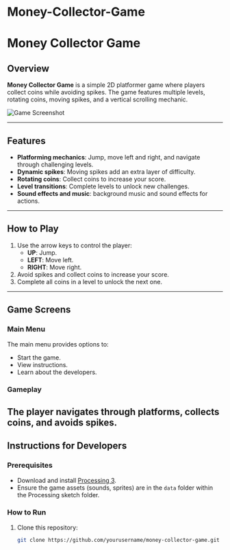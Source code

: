 # Money-Collector-Game
# Money Collector Game

## Overview
**Money Collector Game** is a simple 2D platformer game where players collect coins while avoiding spikes. The game features multiple levels, rotating coins, moving spikes, and a vertical scrolling mechanic.

![Game Screenshot](path/to/screenshot.png)

---

## Features
- **Platforming mechanics**: Jump, move left and right, and navigate through challenging levels.
- **Dynamic spikes**: Moving spikes add an extra layer of difficulty.
- **Rotating coins**: Collect coins to increase your score.
- **Level transitions**: Complete levels to unlock new challenges.
- **Sound effects and music**: background music and sound effects for actions.

---

## How to Play
1. Use the arrow keys to control the player:
   - **UP**: Jump.
   - **LEFT**: Move left.
   - **RIGHT**: Move right.
2. Avoid spikes and collect coins to increase your score.
3. Complete all coins in a level to unlock the next one.

---

## Game Screens
### Main Menu
The main menu provides options to:
- Start the game.
- View instructions.
- Learn about the developers.

### Gameplay
The player navigates through platforms, collects coins, and avoids spikes.
---

## Instructions for Developers
### Prerequisites
- Download and install [Processing 3](https://processing.org/).
- Ensure the game assets (sounds, sprites) are in the `data` folder within the Processing sketch folder.

### How to Run
1. Clone this repository:
   ```bash
   git clone https://github.com/yourusername/money-collector-game.git
